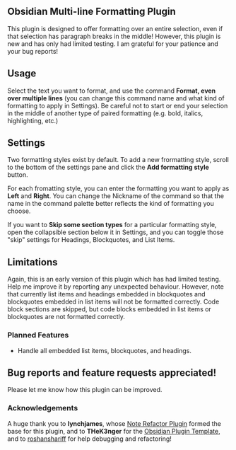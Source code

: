 ## Obsidian Multi-line Formatting Plugin 

This plugin is designed to offer formatting over an entire selection, even if that selection has paragraph breaks in the middle! However, this plugin is new and has only had limited testing. I am grateful for your patience and your bug reports!

## Usage

Select the text you want to format, and use the command **Format, even over multiple lines** (you can change this command name and what kind of formatting to apply in Settings). Be careful not to start or end your selection in the middle of another type of paired formatting (e.g. bold, italics, highlighting, etc.)

## Settings

Two formatting styles exist by default. To add a new frormatting style, scroll to the bottom of the settings pane and click the **Add formatting style** button.

For each fromatting style, you can enter the formatting you want to apply as **Left** and **Right**. You can change the Nickname of the command so that the name in the command palette better reflects the kind of formatting you choose.

If you want to **Skip some section types** for a particular formatting style, open the collapsible section below it in Settings, and you can toggle those "skip" settings for Headings, Blockquotes, and List Items.

## Limitations

Again, this is an early version of this plugin which has had limited testing. Help me improve it by reporting any unexpected behaviour. However, note that currently list items and headings embedded in blockquotes and blockquotes embedded in list items will not be formatted correctly. Code block sections are skipped, but code blocks embedded in list items or blockquotes are not formatted correctly. 

### Planned Features

- Handle all embedded list items, blockquotes, and headings.

## Bug reports and feature requests appreciated!

Please let me know how this plugin can be improved.

### Acknowledgements

A huge thank you to **lynchjames**, whose [Note Refactor Plugin](https://github.com/lynchjames/note-refactor-obsidian) formed the base for this plugin, and to **THeK3nger** for the [Obsidian Plugin Template](https://github.com/THeK3nger/obsidian-plugin-template), and to [roshanshariff](https://github.com/roshanshariff) for help debugging and refactoring!
